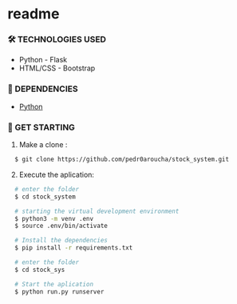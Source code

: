 # readme

### 🛠 TECHNOLOGIES USED
<ul>
  <li>Python - Flask </li>
  <li>HTML/CSS - Bootstrap </li>
</ul>

### 🧰 DEPENDENCIES
<ul>
  <li> <a href="https://www.python.org/downloads/"> Python </a> </li>
</ul>

### 🚀 GET STARTING

1. Make a clone :

```sh
  $ git clone https://github.com/pedr0aroucha/stock_system.git
```

2. Execute the aplication:

```sh
  # enter the folder
  $ cd stock_system

  # starting the virtual development environment
  $ python3 -m venv .env
  $ source .env/bin/activate

  # Install the dependencies
  $ pip install -r requirements.txt

  # enter the folder
  $ cd stock_sys

  # Start the aplication
  $ python run.py runserver

```
